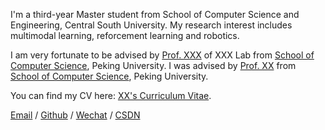  
I'm a third-year Master student from School of Computer Science and Engineering, Central South University. My research interest includes multimodal learning, reforcement learning and robotics.
 
I am very fortunate to be advised by [Prof. XXX](https://www.XXX.com/) of XXX Lab from [School of Computer Science](https://cs.pku.edu.cn/), Peking University. I was advised by [Prof. XX](https://XXX.pku.edu.cn/) from [School of Computer Science](https://cs.pku.edu.cn/), Peking University.
 
You can find my CV here: [XX's Curriculum Vitae](../assets/Curriculum_Vitae.pdf).
 
[Email](mailto:XX@NJUST.edu.cn) / [Github](https://github.com/Lingxianwen) / [Wechat](../images/wechat.jpg) / [CSDN](https://lingxw.blog.csdn.net/)
